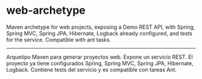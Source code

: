 web-archetype
=============

Maven archetype for web projects, exposing a Demo REST API, with Spring, Spring MVC, Spring JPA, Hibernate, Logback already configured, and tests for the service. Compatible with ant tasks.

--------

Arquetipo Maven para generar proyectos web. Expone un servicio REST. El proyecto ya tiene configurados Spring, Spring MVC, Spring JPA, Hibernate, Logback. Contiene tests del servicio y es compatible con tareas Ant.
